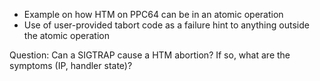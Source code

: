 - Example on how HTM on PPC64 can be in an atomic operation
- Use of user-provided tabort code as a failure hint to anything outside the atomic operation

Question: Can a SIGTRAP cause a HTM abortion? If so, what are the symptoms (IP, handler state)?

